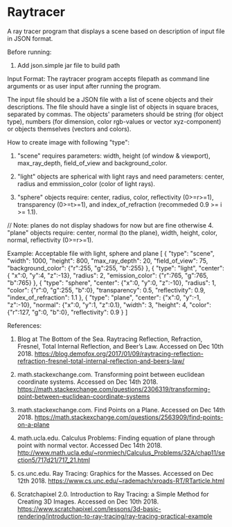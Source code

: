 # Raytracer 
A ray tracer program that displays a scene based on description of input file in JSON format.

Before running: 
1. Add json.simple jar file to build path 

Input Format: 
The raytracer program accepts filepath as command line arguments or as user input after running the program. 

The input file should be a JSON file with a list of scene objects and their descriptions. The file should have a single list of objects in square braces, separated by commas. The objects' parameters should be string (for object type), numbers (for dimension, color rgb-values or vector xyz-component) or objects themselves (vectors and colors). 


How to create image with following "type": 
1. "scene" requires parameters: width, height (of window & viewport), max_ray_depth, field_of_view and background_color.

2. "light" objects are spherical with light rays and need parameters: center, radius and emmission_color (color of light rays). 

3. "sphere" objects require: center, radius, color, reflectivity (0>=r>=1), transparency (0>=t>=1), and index_of_refraction (recommeded 0.9 >= i >= 1.1). 

// Note: planes do not display shadows for now but are fine otherwise
4. "plane" objects require: center, normal (to the plane), width, height, color, normal, reflectivity (0>=r>=1).

Example: Acceptable file with light, sphere and plane
[
	{
		"type": "scene", 
		"width": 1000,
		"height": 800, 
		"max_ray_depth": 20,
		"field_of_view": 75,
		"background_color": {"r":255, "g":255, "b":255}
	}, 
	{
		"type": "light", 
		"center": { "x":0, "y":4, "z":-13},
    		"radius": 2,
    		"emission_color": {"r":765, "g":765, "b":765}
	}, 
	{
		"type": "sphere", 
		"center": {"x":0, "y":0, "z":-10}, 
    		"radius": 1, 
    		"color": {"r":0, "g":255, "b":0}, 
    		"transparency": 0.5,
    		"reflectivity": 0.9, 
    		"index_of_refraction": 1.1
	}, 
	{
		"type": "plane", 
		"center": {"x":0, "y":-1, "z":-10}, 
    		"normal": {"x":0, "y":1, "z":0.1}, 
    		"width": 3, 
    		"height": 4,
    		"color": {"r":127, "g":0, "b":0}, 
    		"reflectivity": 0.9
	}
]


References: 
1. Blog at The Bottom of the Sea. Raytracing Reflection, Refraction, Fresnel, Total Internal Reflection, and Beer’s Law. Accessed on Dec 10th 2018. https://blog.demofox.org/2017/01/09/raytracing-reflection-refraction-fresnel-total-internal-reflection-and-beers-law/

2. math.stackexchange.com. Transforming point between euclidean coordinate systems. Accessed on Dec 14th 2018. https://math.stackexchange.com/questions/2306319/transforming-point-between-euclidean-coordinate-systems

3. math.stackexchange.com. Find Points on a Plane. Accessed on Dec 14th 2018. https://math.stackexchange.com/questions/2563909/find-points-on-a-plane

4. math.ucla.edu. Calculus Problems: Finding equation of plane through point with normal vector. Accessed Dec 14th 2018. http://www.math.ucla.edu/~ronmiech/Calculus_Problems/32A/chap11/section5/717d21/717_21.html

5. cs.unc.edu. Ray Tracing: Graphics for the Masses. Accessed on Dec 12th 2018. https://www.cs.unc.edu/~rademach/xroads-RT/RTarticle.html

6. Scratchapixel 2.0. Introduction to Ray Tracing: a Simple Method for Creating 3D Images. Accessed on Dec 10th 2018. https://www.scratchapixel.com/lessons/3d-basic-rendering/introduction-to-ray-tracing/ray-tracing-practical-example
